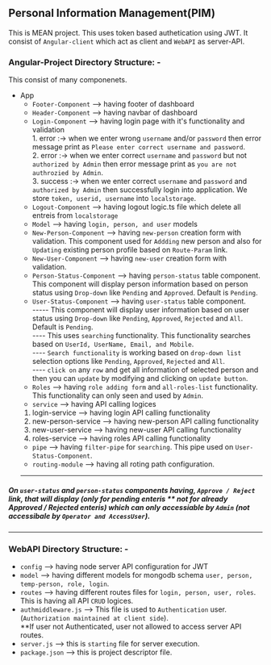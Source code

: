 ## Personal Information Management(PIM)
 This is MEAN project. This uses token based authetication using JWT. It consist of `Angular-client` which act as client and `WebAPI` as server-API.

### Angular-Project Directory Structure: -
  
  This consist of many componenets.
  
- App 
   + `Footer-Component`  --> having footer of dashboard
   + `Header-Component`  --> having navbar of dashboard
   + `Login-Component`   --> having login page with it's functionality and validation <br >
                         1. error :-> when we enter wrong `username` and/or `password` then error message print as `Please enter correct username and password`.<br>
                         2. error :-> when we enter correct `username` and `password` but not `authorized by Admin` then error message print as `you are not authrozied by Admin`.<br>
                         3. success :-> when we enter correct `username` and `password` and `authorized by Admin` then successfully login into application. We store `token, userid, username` into `localstorage`.<br>
   + `Logout-Component`  --> having logout logic.ts file which delete all entreis from `localstorage`
   + `Model` --> having `login, person, and user` models
   + `New-Person-Component` --> having `new-person` creation form with validation. This component used for `Addding` new person and also for `Updating` existing person profile based on `Route-Param` link.  
   + `New-User-Component`  --> having `new-user` creation form with validation.
   + `Person-Status-Component`  --> having `person-status` table component. This component will display person information based on person status using `Drop-down` like `Pending` and `Approved`. Default is `Pending`. 
   + `User-Status-Component`  --> having `user-status` table component. <br>
     ----- This component will display user information based on user status using `Drop-down` like `Pending`, `Approved`, `Rejected` and `All`. Default is `Pending`.<br>
     ---- This uses `searching` functionality. This functionality searches based on `UserId, UserName, Email, and Mobile`.<br>
     ---- `Search functionality` is working based on `drop-down list` selection options like `Pending`, `Approved`, `Rejected` and `All`.<br>
     ---- `click on` any `row` and get all information of selected person and then you can `update` by modifying and clicking on `update button`. 
   + `Roles`  --> having `role adding form` and `all-roles-list` functionality. This functionality can only seen and used by `Admin`.
   + `service` --> having API calling logices <br>
    1. login-service  --> having login API calling functionality
    2. new-person-service  --> having new-person API calling functionality
    3. new-user-service  --> having new-user API calling functionality
    4. roles-service  --> having roles  API calling functionality
   + `pipe`  --> having `filter-pipe` for `searching`. This pipe used on `User-Status-Component`.
   + `routing-module`  --> having all roting path configuration.
   <hr>
##### On `user-status` and `person-status` components having, `Approve / Reject` link, that will display (only for pending enteris ** not for already Approved / Rejected enteris) which can only accessiable by `Admin` (not accessibale by `Operator and AccessUser`).
<hr>

### WebAPI Directory Structure: -
  
  - `config`  --> having node server API configuration for JWT
  - `model`   --> having different models for mongodb schema `user, person, temp-person, role, login`.
  - `routes`  --> having different routes files for `login, person, user, roles`. This is having all API `CRUD` logices.
  -  `authmiddleware.js`  -->  This file is used to `Authentication` user. (`Authorization maintained at client side`).<br>
                **If user not Authenticated, user not allowed to access server API routes.
  - `server.js`  --> this is `starting` file for server execution.
  - `package.json`  --> this is project descriptor file.
     
